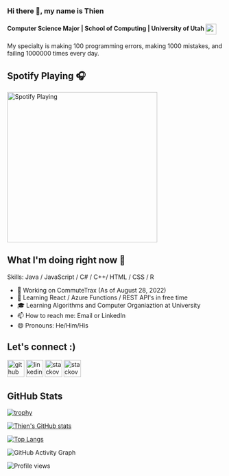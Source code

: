 ### Hi there 👋, my name is Thien

#### Computer Science Major | School of Computing | University of Utah [<img align="center" width="25" height="25" src="https://i.imgur.com/B9rxyHW.png">](https://www.cs.utah.edu/)

My specialty is making 100 programming errors, making 1000 mistakes, and failing 1000000 times every day.

## Spotify Playing 🎧


[<img src="https://novatorem-gdtj0jnyy-thiennguyen2002.vercel.app/api/spotify" alt="Spotify Playing" width="350" />](https://open.spotify.com/user/21o7w3pmt4g7q5gn7ov4xwopi)

## What I'm doing right now 🧰

Skills: Java / JavaScript / C# / C++/ HTML / CSS / R

- 🔭 Working on CommuteTrax (As of August 28, 2022)
- 🌱 Learning React / Azure Functions / REST API's in free time
- 🎓 Learning Algorithms and Computer Organiaztion at University
- 📫 How to reach me: Email or LinkedIn
- 😄 Pronouns: He/Him/His

## Let's connect :) 
[<img src='https://cdn.jsdelivr.net/npm/simple-icons@3.0.1/icons/github.svg' alt='github' height='40'>](https://github.com/https://github.com/ThienNguyen2002) [<img src='https://cdn.jsdelivr.net/npm/simple-icons@3.0.1/icons/linkedin.svg' alt='linkedin' height='40'>](https://www.linkedin.com/in/https://www.linkedin.com/in/thien-x-nguyen//) [<img src='https://cdn.jsdelivr.net/npm/simple-icons@3.0.1/icons/stackoverflow.svg' alt='stackoverflow' height='40'>](https://stackoverflow.com/users/19293067) [<img src='https://cdn.jsdelivr.net/npm/simple-icons@3.0.1/icons/twitter.svg' alt='stackoverflow' height='40'>](https://twitter.com/ThienXNguyen)

## GitHub Stats

[![trophy](https://github-profile-trophy.vercel.app/?username=ThienNguyen2002)](https://github.com/ryo-ma/github-profile-trophy)

[![Thien's GitHub stats](https://github-readme-stats.vercel.app/api?username=ThienNguyen2002&count_private=true&show_icons=true&theme=radical)](https://github.com/anuraghazra/github-readme-stats)

[![Top Langs](https://github-readme-stats.vercel.app/api/top-langs/?username=ThienNguyen2002&layout=compact)](https://github.com/anuraghazra/github-readme-stats)

![GitHub Activity Graph](https://activity-graph.herokuapp.com/graph?username=ThienNguyen2002)

![Profile views](https://gpvc.arturio.dev/ThienNguyen2002)

